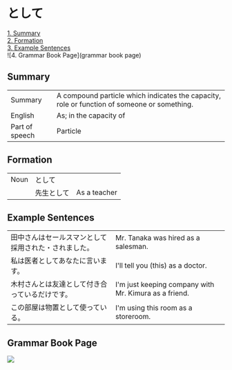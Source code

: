 # として

[1. Summary](#summary)<br>
[2. Formation](#formation)<br>
[3. Example Sentences](#example-sentences)<br>
![4. Grammar Book Page](grammar book page)<br>


## Summary

<table><tr>   <td>Summary</td>   <td>A compound particle which indicates the capacity, role or function of someone or something.</td></tr><tr>   <td>English</td>   <td>As; in the capacity of</td></tr><tr>   <td>Part of speech</td>   <td>Particle</td></tr></table>

## Formation

<table class="table"> <tbody><tr class="tr head"> <td class="td"><span class="bold"><span>Noun</span></span></td> <td class="td"><span class="concept">として</span> </td> <td class="td"><span>&nbsp;</span></td> </tr> <tr class="tr"> <td class="td"><span>&nbsp;</span></td> <td class="td"><span>先生<span class="concept">として</span></span> </td> <td class="td"><span>As a    teacher</span></td> </tr></tbody></table>

## Example Sentences

<table><tr>   <td>田中さんはセールスマンとして採用された・されました。</td>   <td>Mr. Tanaka was hired as a salesman.</td></tr><tr>   <td>私は医者としてあなたに言います。</td>   <td>I'll tell you (this) as a doctor.</td></tr><tr>   <td>木村さんとは友達として付き合っているだけです。</td>   <td>I'm just keeping company with Mr. Kimura as a friend.</td></tr><tr>   <td>この部屋は物置として使っている。</td>   <td>I'm using this room as a storeroom.</td></tr></table>

## Grammar Book Page

![](../img)

